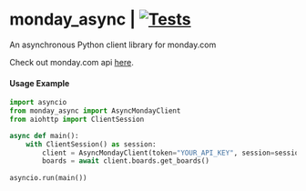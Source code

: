 # monday_async | [![Tests](https://github.com/JUSTFUN0368/monday-async/actions/workflows/project-tests.yml/badge.svg?branch=main)](https://github.com/JUSTFUN0368/monday-async/actions/workflows/project-tests.yml)

An asynchronous Python client library for monday.com

Check out monday.com api [here](https://developer.monday.com/api-reference/).

#### Usage Example
```python
import asyncio
from monday_async import AsyncMondayClient
from aiohttp import ClientSession

async def main():
    with ClientSession() as session:
        client = AsyncMondayClient(token="YOUR_API_KEY", session=session)
        boards = await client.boards.get_boards()
        
asyncio.run(main())
```